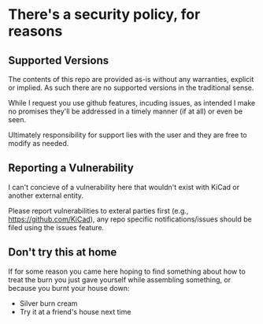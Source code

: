 # There's a security policy, for reasons

## Supported Versions

The contents of this repo are provided as-is without any warranties, explicit or implied. As such there are no supported versions in the traditional sense.

While I request you use github features, incuding issues, as intended I make no promises they'll be addressed in a timely manner (if at all) or even be seen.

Ultimately responsibility for support lies with the user and they are free to modify as needed.

## Reporting a Vulnerability

I can't concieve of a vulnerability here that wouldn't exist with KiCad or another external entity.

Please report vulnerabilities to exteral parties first (e.g., https://github.com/KiCad), any repo specific notifications/issues should be filed using the issues feature.

## Don't try this at home

If for some reason you came here hoping to find something about how to treat the burn you just gave yourself while assembling something, or because you burnt your house down:

- Silver burn cream
- Try it at a friend's house next time
